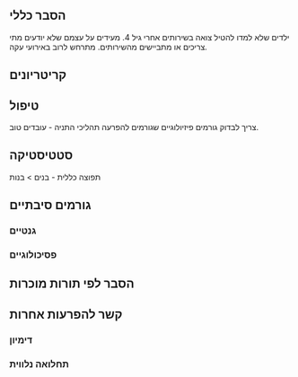 ## הסבר כללי 
ילדים שלא למדו להטיל צואה בשירותים אחרי גיל 4.
מעידים על עצמם שלא יודעים מתי צריכים או מתביישים מהשירותים.
מתרחש לרוב באירועי עקה.
## קריטריונים

## טיפול
צריך לבדוק גורמים פיזיולוגיים שגורמים להפרעה
תהליכי התניה - עובדים טוב.

## סטטיסטיקה
תפוצה כללית - 
בנים > בנות
## גורמים סיבתיים
### גנטיים
### פסיכולוגיים

## הסבר לפי תורות מוכרות


## קשר להפרעות אחרות

### דימיון
### תחלואה נלווית
